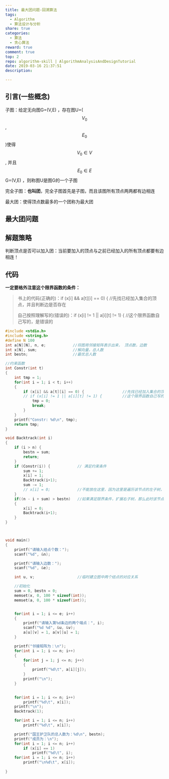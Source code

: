 ```yaml
---
title: 最大团问题-回溯算法
tags:
  - Algorithm
  - 算法设计与分析
share: true
categories:
  - 算法
  - 贪心算法
reward: true
comment: true
top: 2
repo: algorithm-skill | AlgorithmAnalysisAndDesignTutorial
date: 2019-03-16 21:37:51
description:

---
```




## 引言(一些概念)

子图：给定无向图G=(V,E) ，存在图U=($$V_0$$, $$E_0$$)使得$$V_0 \in V$$, 并且$$E_0 \in E$$G=(V,E) ，则称图U是图G的一个子图

完全子图：**也叫团**，完全子图首先是子图，而且该图所有顶点两两都有边相连

最大团：使得顶点数最多的一个团称为最大团

## 最大团问题





## 解题策略

判断顶点是否可以加入团：当前要加入的顶点与之前已经加入的所有顶点都要有边相连！

<!-- more -->

## 代码

**一定要格外注意这个限界函数的条件：**

>书上的代码(正确的)：if (x[i] && a[t][i] == 0) {                 //先找已经加入集合的顶点，并且判断边是否存在
>
>自己按照理解写的(错误的)：if (x[i] != 1 || a[i][t] != 1) {         //这个限界函数自己写的，是错误的

```c
#include <stdio.h>
#include <string.h>
#define N 100
int a[N][N], n, e;            //将图用邻接矩阵表示出来， 顶点数，边数
int x[N], sum;                //解向量，总人数
int bestn;                    //最优总人数

//约束函数
int Constr(int t)
{
    int tmp = 1;
    for(int i = 1; i < t; i++)
    {
        if (x[i] && a[t][i] == 0) {                 //先找已经加入集合的顶点，并且判断边是否存在
        // if (x[i] != 1 || a[i][t] != 1) {         //这个限界函数自己写的，是错误的
            tmp = 0;
            break;
        }
    }
    printf("Constr: %d\n", tmp);
    return tmp;
}

void Backtrack(int i)
{
    if (i > n) {
        bestn = sum;
        return;
    }
    if (Constr(i)) {            // 满足约束条件
        sum += 1;
        x[i] = 1;
        Backtrack(i+1);
        sum -= 1;
        // x[i] = 0;            //不能放在这里，因为这里是遍历该节点的左子树，并且包括该节点，此时该节点还是可选的
    }
    if((n - i + sum) > bestn)   //如果满足限界条件，扩展右子树，那么此时该节点就没用了
    {
        x[i] = 0;
        Backtrack(i+1);
    }
}



void main()
{
    printf("请输入结点个数：");
    scanf("%d", &n);

    printf("请输入边数：");
    scanf("%d", &e);

    int u, v;                   //临时建立图中两个结点的对应关系

    //初始化
    sum = 0, bestn = 0;
    memset(x, 0, 100 * sizeof(int));
    memset(a, 0, 100 * sizeof(int));


    for(int i = 1; i <= e; i++)
    {
        printf("请输入第%d条边的两个端点：", i);
        scanf("%d %d", &u, &v);
        a[u][v] = 1, a[v][u] = 1; 
    }

    printf("邻接矩阵为：\n");
    for(int i = 1; i <= n; i++)
    {
        for(int j = 1; j <= n; j++)
        {
            printf("%d\t", a[i][j]);
        }
        printf("\n");
    }
    

    for(int i = 1; i <= n; i++)
        printf("%d\t", x[i]);
    printf("\n");
    Backtrack(1);

    for(int i = 1; i <= n; i++)
        printf("%d\t", x[i]);

    printf("国王护卫队的总人数为：%d\n", bestn);
    printf("成员为：\n");
    for(int i = 1; i <= n; i++)
        if (x[i] == 1)
            printf("%d\t", i);
    for(int i = 1; i <= n; i++)
        printf("\n%d\t", x[i]);
    
}
```

